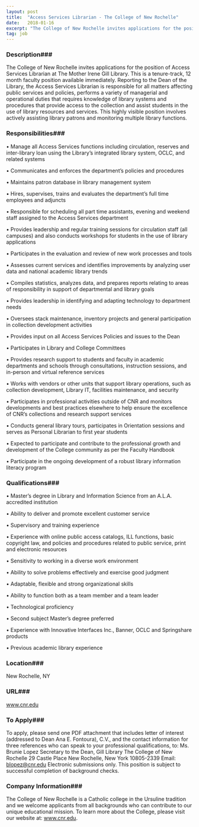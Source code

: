 ```yaml
---
layout: post
title:  "Access Services Librarian - The College of New Rochelle"
date:   2018-01-16
excerpt: "The College of New Rochelle invites applications for the position of Access Services Librarian at The Mother Irene Gill Library. This is a tenure-track, 12 month faculty position available immediately. Reporting to the Dean of the Library, the Access Services Librarian is responsible for all matters affecting public services and..."
tag: job
---
```


### Description###

The College of New Rochelle invites applications for the position of Access Services Librarian at The Mother Irene Gill Library.  This is a tenure-track, 12 month faculty position available immediately.  Reporting to the Dean of the Library, the Access Services Librarian is responsible for all matters affecting public services and policies, performs a variety of managerial and operational duties that requires knowledge of library systems and procedures that provide access to the collection and assist students in the use of library resources and services.  This highly visible position involves actively assisting library patrons and monitoring multiple library functions.


### Responsibilities###


• 	Manage all Access Services functions including circulation, reserves and inter-library loan using the Library’s integrated library system, OCLC, and related systems

• 	Communicates and enforces the department’s policies and procedures

• 	Maintains patron database in library management system

• 	Hires, supervises, trains and evaluates the department’s full time employees and adjuncts

• 	Responsible for scheduling all part time assistants, evening and weekend staff assigned to the Access Services department

• 	Provides leadership and regular training sessions for circulation staff (all campuses) and also conducts workshops for students in the use of library applications

• 	Participates in the evaluation and review of new work processes and tools

• 	Assesses current services and identifies improvements by analyzing user data and national academic library trends

• 	Compiles statistics, analyzes data, and prepares reports relating to areas of responsibility in support of departmental and library goals

• 	Provides leadership in identifying and adapting technology to department needs

• 	Oversees stack maintenance, inventory projects and general participation in collection development activities

• 	Provides input on all Access Services Policies and issues to the Dean

• 	Participates in Library and College Committees

• 	Provides research support to students and faculty in academic departments and schools through consultations, instruction sessions, and in-person and virtual reference services

• 	 Works with vendors or other units that support library operations, such as collection development, Library IT, facilities maintenance, and security

• 	 Participates in professional activities outside of CNR and monitors developments and best practices elsewhere to help ensure the excellence of CNR’s collections and research support services

• 	Conducts general library tours, participates in Orientation sessions and serves as Personal Librarian to first year students

• 	Expected to participate and contribute to the professional growth and development of the College community as per the Faculty Handbook

• 	Participate in the ongoing development of  a robust library information literacy program



### Qualifications###


• 	Master’s degree in Library and Information Science from an A.L.A. accredited institution 

• 	Ability to deliver and promote excellent customer service 

• 	Supervisory and training experience

• 	Experience with online public access catalogs, ILL functions, basic copyright law, and policies and procedures related to public service, print and electronic resources 

• 	Sensitivity to working in a diverse work environment

• 	Ability to solve problems effectively and exercise good judgment

• 	Adaptable, flexible and strong organizational skills

• 	Ability to function both as a team member and a team leader

• 	Technological proficiency

• 	Second subject Master’s degree preferred

• 	Experience with Innovative Interfaces Inc., Banner, OCLC and Springshare products

• 	Previous academic library experience





### Location###

New Rochelle, NY


### URL###

www.cnr.edu

### To Apply###

To apply, please send one PDF attachment that includes letter of interest (addressed to Dean Ana E. Fontoura), C.V., and the contact information for three references who can speak to your professional qualifications, to:
Ms. Brunie Lopez
Secretary to the Dean, Gill Library
The College of New Rochelle
29 Castle Place
New Rochelle, New York  10805-2339
Email: blopez@cnr.edu
Electronic submissions only.  This position is subject to successful completion of background checks.



### Company Information###

The College of New Rochelle is a Catholic college in the Ursuline tradition and we welcome applicants from all backgrounds who can contribute to our unique educational mission.  To learn more about the College, please visit our website at: www.cnr.edu. 



